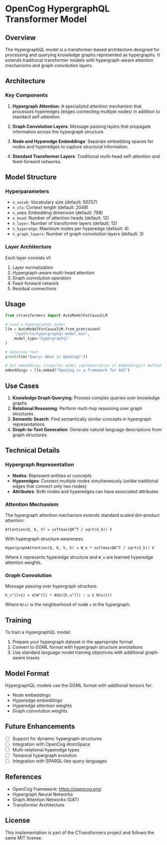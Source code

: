 # OpenCog HypergraphQL Transformer Model

## Overview

The HypergraphQL model is a transformer-based architecture designed for processing and querying knowledge graphs represented as hypergraphs. It extends traditional transformer models with hypergraph-aware attention mechanisms and graph convolution layers.

## Architecture

### Key Components

1. **Hypergraph Attention**: A specialized attention mechanism that processes hyperedges (edges connecting multiple nodes) in addition to standard self-attention.

2. **Graph Convolution Layers**: Message passing layers that propagate information across the hypergraph structure.

3. **Node and Hyperedge Embeddings**: Separate embedding spaces for nodes and hyperedges to capture structural information.

4. **Standard Transformer Layers**: Traditional multi-head self-attention and feed-forward networks.

## Model Structure

### Hyperparameters

- `n_vocab`: Vocabulary size (default: 50257)
- `n_ctx`: Context length (default: 2048)
- `n_embd`: Embedding dimension (default: 768)
- `n_head`: Number of attention heads (default: 12)
- `n_layer`: Number of transformer layers (default: 12)
- `n_hyperedge`: Maximum nodes per hyperedge (default: 4)
- `n_graph_layers`: Number of graph convolution layers (default: 3)

### Layer Architecture

Each layer consists of:
1. Layer normalization
2. Hypergraph-aware multi-head attention
3. Graph convolution operation
4. Feed-forward network
5. Residual connections

## Usage

```python
from ctransformers import AutoModelForCausalLM

# Load a HypergraphQL model
llm = AutoModelForCausalLM.from_pretrained(
    "/path/to/hypergraphql-model.bin",
    model_type="hypergraphql"
)

# Generate text
print(llm("Query: What is OpenCog?"))

# Get embeddings (requires model implementation of Embeddings() method)
embeddings = llm.embed("OpenCog is a framework for AGI")
```

## Use Cases

1. **Knowledge Graph Querying**: Process complex queries over knowledge graphs
2. **Relational Reasoning**: Perform multi-hop reasoning over graph structures
3. **Semantic Search**: Find semantically similar concepts in hypergraph representations
4. **Graph-to-Text Generation**: Generate natural language descriptions from graph structures

## Technical Details

### Hypergraph Representation

- **Nodes**: Represent entities or concepts
- **Hyperedges**: Connect multiple nodes simultaneously (unlike traditional edges that connect only two nodes)
- **Attributes**: Both nodes and hyperedges can have associated attributes

### Attention Mechanism

The hypergraph attention mechanism extends standard scaled dot-product attention:

```
Attention(Q, K, V) = softmax(QK^T / sqrt(d_k)) V
```

With hypergraph structure awareness:

```
HypergraphAttention(Q, K, V, E) = W_e * softmax(QK^T / sqrt(d_k)) V
```

Where `E` represents hyperedge structure and `W_e` are learned hyperedge attention weights.

### Graph Convolution

Message passing over hypergraph structure:

```
h_v^(l+1) = σ(W^(l) * AGG({h_u^(l) : u ∈ N(v)}))
```

Where `N(v)` is the neighborhood of node `v` in the hypergraph.

## Training

To train a HypergraphQL model:

1. Prepare your hypergraph dataset in the appropriate format
2. Convert to GGML format with hypergraph structure annotations
3. Use standard language model training objectives with additional graph-aware losses

## Model Format

HypergraphQL models use the GGML format with additional tensors for:
- Node embeddings
- Hyperedge embeddings
- Hyperedge attention weights
- Graph convolution weights

## Future Enhancements

- [ ] Support for dynamic hypergraph structures
- [ ] Integration with OpenCog AtomSpace
- [ ] Multi-relational hyperedge types
- [ ] Temporal hypergraph evolution
- [ ] Integration with SPARQL-like query languages

## References

- OpenCog Framework: https://opencog.org/
- Hypergraph Neural Networks
- Graph Attention Networks (GAT)
- Transformer Architecture

## License

This implementation is part of the CTransformers project and follows the same MIT license.

